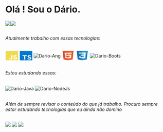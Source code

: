 # Olá ! Sou o Dário.

<div style="display: flex; align-items: center !important">

 <img src="https://github-readme-stats-git-masterrstaa-rickstaa.vercel.app/api?username=DarioJr22&hide=contribs,prs,issues&show_icons=true&theme=transparent">
 <img src="https://github-readme-stats-git-masterrstaa-rickstaa.vercel.app/api/top-langs/?username=DarioJr22&langs_count=8&theme=transparent&layout=compact">
 
 </div>
 
##
*Atualmente trabalho com essas tecnologias:*
<div style="display: inline_block"><br>
  <img align="center" alt="Dario-Js" height="30" width="40" src="https://raw.githubusercontent.com/devicons/devicon/master/icons/javascript/javascript-plain.svg">
  <img align="center" alt="Dario-Ts" height="30" width="40" src="https://raw.githubusercontent.com/devicons/devicon/master/icons/typescript/typescript-plain.svg">
  <img align="center" alt="Dario-Ang" height="30" width="40" src="https://cdn.jsdelivr.net/gh/devicons/devicon/icons/angularjs/angularjs-original.svg">
  <img align="center" alt="Dario-HTML" height="30" width="40" src="https://raw.githubusercontent.com/devicons/devicon/master/icons/html5/html5-original.svg">
  <img align="center" alt="Dario-CSS" height="30" width="40" src="https://raw.githubusercontent.com/devicons/devicon/master/icons/css3/css3-original.svg">
  <img align="center" alt="Dario-Boots" height="30" width="40" src="https://cdn.jsdelivr.net/gh/devicons/devicon/icons/bootstrap/bootstrap-original.svg">
</div>

##

*Estou estudando essas:*
<div style="display: inline_block"><br>
  <img align="center" alt="Dario-Java" height="30" width="40" src="https://cdn.jsdelivr.net/gh/devicons/devicon/icons/java/java-original.svg">
  <img align="center" alt="Dario-NodeJs" height="30" width="40" src="https://cdn.jsdelivr.net/gh/devicons/devicon/icons/nodejs/nodejs-original.svg">
</div>
<br>

*Além de sempre revisar o conteúdo do que já trabalho. Procuro sempre estar estudando tecnologias que eu ainda não domino*

 ##

<div style="display: inline_block"> 

  <a href="https://instagram.com/dario.r0cha" target="_blank"><img src="https://img.shields.io/badge/-Instagram-%23E4405F?style=for-    thebadge&logo=instagram&logoColor=white" target="_blank"></a>
  <a href = "mailto:dariojr1233@gmail.com"><img src="https://img.shields.io/badge/-Gmail-%23333?style=for-the-badge&logo=gmail&logoColor=white" target="_blank"></a>
  <a href="https://www.linkedin.com/in/dário-rocha-12a921189" target="_blank"><img src="https://img.shields.io/badge/-LinkedIn-%230077B5?style=for-the-badge&logo=linkedin&logoColor=white" target="_blank"></a> 
  
</div>

##




